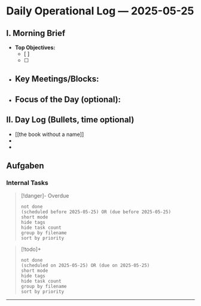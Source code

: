 
# Daily Operational Log — 2025-05-25

## I. Morning Brief

- **Top Objectives:**
  - [ ]
  - [ ]
- **Key Meetings/Blocks:**
  -
- **Focus of the Day (optional):**
  -

## II. Day Log (Bullets, time optional)

- [[the book without a name]]
-
-

## Aufgaben

### Internal Tasks

> [!danger]- Overdue
>```tasks
>not done
>(scheduled before 2025-05-25) OR (due before 2025-05-25)
>short mode
>hide tags
>hide task count
>group by filename
>sort by priority
>```

> [!todo]+
>```tasks
>not done
>(scheduled on 2025-05-25) OR (due on 2025-05-25)
>short mode
>hide tags
>hide task count
>group by filename
>sort by priority
>```

---
